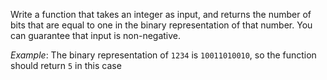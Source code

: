 Write a function that takes an integer as input, and returns the number of bits that are equal to one in the binary representation of that number. You can guarantee that input is non-negative.

_Example_: The binary representation of `1234` is `10011010010`, so the function should return `5` in this case
